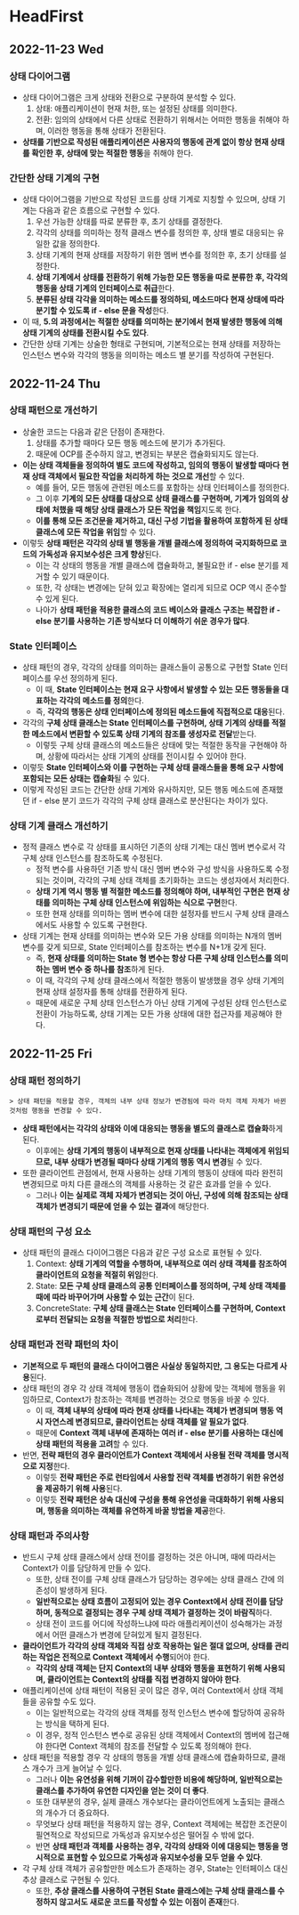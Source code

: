 # HeadFirst
## 2022-11-23 Wed

### 상태 다이어그램
* 상태 다이어그램은 크게 상태와 전환으로 구분하여 분석할 수 있다.
  1. 상태: 애플리케이션이 현재 처한, 또는 설정된 상태를 의미한다.
  2. 전환: 임의의 상태에서 다른 상태로 전환하기 위해서는 어떠한 행동을 취해야 하며, 이러한 행동을 통해 상태가 전환된다.
* **상태를 기반으로 작성된 애플리케이션은 사용자의 행동에 관계 없이 항상 현재 상태를 확인한 후, 상태에 맞는 적절한 행동**을 취해야 한다.

### 간단한 상태 기계의 구현
* 상태 다이어그램을 기반으로 작성된 코드를 상태 기계로 지칭할 수 있으며, 상태 기계는 다음과 같은 흐름으로 구현할 수 있다.
  1. 우선 가능한 상태를 따로 분류한 후, 초기 상태를 결정한다.
  2. 각각의 상태를 의미하는 정적 클래스 변수를 정의한 후, 상태 별로 대응되는 유일한 값을 정의한다.
  3. 상태 기계의 현재 상태를 저장하기 위한 멤버 변수를 정의한 후, 초기 상태를 설정한다.
  4. **상태 기계에서 상태를 전환하기 위해 가능한 모든 행동을 따로 분류한 후, 각각의 행동을 상태 기계의 인터페이스로 취급**한다.
  5. **분류된 상태 각각을 의미하는 메소드를 정의하되, 메소드마다 현재 상태에 따라 분기할 수 있도록 if - else 문을 작성**한다.
* 이 때, **5.의 과정에서는 적절한 상태를 의미하는 분기에서 현재 발생한 행동에 의해 상태 기계의 상태를 전환시킬 수도 있다**.
* 간단한 상태 기계는 상술한 형태로 구현되며, 기본적으로는 현재 상태를 저장하는 인스턴스 변수와 각각의 행동을 의미하는 메소드 별 분기를 작성하여 구현된다.

## 2022-11-24 Thu
### 상태 패턴으로 개선하기
* 상술한 코드는 다음과 같은 단점이 존재한다.
  1. 상태를 추가할 때마다 모든 행동 메소드에 분기가 추가된다.
  2. 때문에 OCP를 준수하지 않고, 변경되는 부분은 캡슐화되지도 않는다.
* **이는 상태 객체들을 정의하여 별도 코드에 작성하고, 임의의 행동이 발생할 때마다 현재 상태 객체에서 필요한 작업을 처리하게 하는 것으로 개선**할 수 있다.
  * 예를 들어, 모든 행동에 관련된 메소드를 포함하는 상태 인터페이스를 정의한다.
  * 그 이후 **기계의 모든 상태를 대상으로 상태 클래스를 구현하며, 기계가 임의의 상태에 처했을 때 해당 상태 클래스가 모든 작업을 책임**지도록 한다.
  * **이를 통해 모든 조건문을 제거하고, 대신 구성 기법을 활용하여 포함하게 된 상태 클래스에 모든 작업을 위임**할 수 있다.
* 이렇듯 **상태 패턴은 각각의 상태 별 행동을 개별 클래스에 정의하여 국지화하므로 코드의 가독성과 유지보수성은 크게 향상**된다.
  * 이는 각 상태의 행동을 개별 클래스에 캡슐화하고, 불필요한 if - else 분기를 제거할 수 있기 때문이다.
  * 또한, 각 상태는 변경에는 닫혀 있고 확장에는 열리게 되므로 OCP 역시 준수할 수 있게 된다.
  * 나아가 **상태 패턴을 적용한 클래스의 코드 베이스와 클래스 구조는 복잡한 if - else 분기를 사용하는 기존 방식보다 더 이해하기 쉬운 경우가 많다**.

### State 인터페이스
* 상태 패턴의 경우, 각각의 상태를 의미하는 클래스들이 공통으로 구현할 State 인터페이스를 우선 정의하게 된다.
  * 이 때, **State 인터페이스는 현재 요구 사항에서 발생할 수 있는 모든 행동들을 대표하는 각각의 메소드를 정의**한다.
  * 즉, **각각의 행동은 상태 인터페이스에 정의된 메소드들에 직접적으로 대응**된다.
* 각각의 **구체 상태 클래스는 State 인터페이스를 구현하며, 상태 기계의 상태를 적절한 메소드에서 변환할 수 있도록 상태 기계의 참조를 생성자로 전달**받는다. 
  * 이렇듯 구체 상태 클래스의 메소드들은 상태에 맞는 적절한 동작을 구현해야 하며, 상황에 따라서는 상태 기계의 상태를 전이시킬 수 있어야 한다.
* 이렇듯 **State 인터페이스와 이를 구현하는 구체 상태 클래스들을 통해 요구 사항에 포함되는 모든 상태는 캡슐화**될 수 있다.
* 이렇게 작성된 코드는 간단한 상태 기계와 유사하지만, 모든 행동 메소드에 존재했던 if - else 분기 코드가 각각의 구체 상태 클래스로 분산된다는 차이가 있다.

### 상태 기계 클래스 개선하기
* 정적 클래스 변수로 각 상태를 표시하던 기존의 상태 기계는 대신 멤버 변수로서 각 구체 상태 인스턴스를 참조하도록 수정된다.
  * 정적 변수를 사용하던 기존 방식 대신 멤버 변수와 구성 방식을 사용하도록 수정되는 것이며, 각각의 구체 상태 객체를 초기화하는 코드는 생성자에서 처리한다.
  * **상태 기계 역시 행동 별 적절한 메소드를 정의해야 하며, 내부적인 구현은 현재 상태를 의미하는 구체 상태 인스턴스에 위임하는 식으로 구현**한다.
  * 또한 현재 상태를 의미하는 멤버 변수에 대한 설정자를 반드시 구체 상태 클래스에서도 사용할 수 있도록 구현한다.
* 상태 기계는 현재 상태를 의미하는 변수와 모든 가용 상태를 의미하는 N개의 멤버 변수를 갖게 되므로, State 인터페이스를 참조하는 변수를 N+1개 갖게 된다.
  * 즉, **현재 상태를 의미하는 State 형 변수는 항상 다른 구체 상태 인스턴스를 의미하는 멤버 변수 중 하나를 참조**하게 된다.
  * 이 때, 각각의 구체 상태 클래스에서 적절한 행동이 발생했을 경우 상태 기계의 현재 상태 설정자를 통해 상태를 전환하게 된다.
  * 때문에 새로운 구체 상태 인스턴스가 아닌 상태 기계에 구성된 상태 인스턴스로 전환이 가능하도록, 상태 기계는 모든 가용 상태에 대한 접근자를 제공해야 한다.

## 2022-11-25 Fri
### 상태 패턴 정의하기
```
> 상태 패턴을 적용할 경우, 객체의 내부 상태 정보가 변경됨에 따라 마치 객체 자체가 바뀐 것처럼 행동을 변경할 수 있다.
```
* **상태 패턴에서는 각각의 상태와 이에 대응되는 행동을 별도의 클래스로 캡슐화**하게 된다.
  * 이후에는 **상태 기계의 행동이 내부적으로 현재 상태를 나타내는 객체에게 위임되므로, 내부 상태가 변경될 때마다 상태 기계의 행동 역시 변경**될 수 있다.
* 또한 클라이언트 관점에서, 현재 사용하는 상태 기계의 행동이 상태에 따라 완전히 변경되므로 마치 다른 클래스의 객체를 사용하는 것 같은 효과를 얻을 수 있다.
  * 그러나 **이는 실제로 객체 자체가 변경되는 것이 아닌, 구성에 의해 참조되는 상태 객체가 변경되기 때문에 얻을 수 있는 결과**에 해당한다.

### 상태 패턴의 구성 요소
* 상태 패턴의 클래스 다이어그램은 다음과 같은 구성 요소로 표현될 수 있다.
  1. Context: **상태 기계의 역할을 수행하며, 내부적으로 여러 상태 객체를 참조하여 클라이언트의 요청을 적절히 위임**한다.
  2. State: **모든 구체 상태 클래스의 공통 인터페이스를 정의하며, 구체 상태 객체를 때에 따라 바꾸어가며 사용할 수 있는 근간**이 된다.
  3. ConcreteState: **구체 상태 클래스는 State 인터페이스를 구현하며, Context로부터 전달되는 요청을 적절한 방법으로 처리**한다.

### 상태 패턴과 전략 패턴의 차이
* **기본적으로 두 패턴의 클래스 다이어그램은 사실상 동일하지만, 그 용도는 다르게 사용**된다.
* 상태 패턴의 경우 각 상태 객체에 행동이 캡슐화되어 상황에 맞는 객체에 행동을 위임하므로, Context가 참조하는 객체를 변경하는 것으로 행동을 바꿀 수 있다.
  * 이 때, **객체 내부의 상태에 따라 현재 상태를 나타내는 객체가 변경되며 행동 역시 자연스레 변경되므로, 클라이언트는 상태 객체를 알 필요가 없다**.
  * 때문에 **Context 객체 내부에 존재하는 여러 if - else 분기를 사용하는 대신에 상태 패턴의 적용을 고려**할 수 있다. 
* 반면, **전략 패턴의 경우 클라이언트가 Context 객체에서 사용될 전략 객체를 명시적으로 지정**한다.
  * 이렇듯 **전략 패턴은 주로 런타임에서 사용할 전략 객체를 변경하기 위한 유연성을 제공하기 위해 사용**된다.
  * 이렇듯 **전략 패턴은 상속 대신에 구성을 통해 유연성을 극대화하기 위해 사용되며, 행동을 의미하는 객체를 유연하게 바꿀 방법을 제공**한다.

### 상태 패턴과 주의사항
* 반드시 구체 상태 클래스에서 상태 전이를 결정하는 것은 아니며, 때에 따라서는 Context가 이를 담당하게 만들 수 있다.
  * 또한, 상태 전이를 구체 상태 클래스가 담당하는 경우에는 상태 클래스 간에 의존성이 발생하게 된다. 
  * **일반적으로는 상태 흐름이 고정되어 있는 경우 Context에서 상태 전이를 담당하며, 동적으로 결정되는 경우 구체 상태 객체가 결정하는 것이 바람직**하다.
  * 상태 전이 코드를 어디에 작성하느냐에 따라 애플리케이션이 성숙해가는 과정에서 어떤 클래스가 변경에 닫혀있게 될지 결정된다.
* **클라이언트가 각각의 상태 객체와 직접 상호 작용하는 일은 절대 없으며, 상태를 관리하는 작업은 전적으로 Context 객체에서 수행**되어야 한다.
  * **각각의 상태 객체는 단지 Context의 내부 상태와 행동을 표현하기 위해 사용되며, 클라이언트는 Context의 상태를 직접 변경하지 않아야 한다**.
* 애플리케이션에 상태 패턴이 적용된 곳이 많은 경우, 여러 Context에서 상태 객체들을 공유할 수도 있다.
  * 이는 일반적으로는 각각의 상태 객체를 정적 인스턴스 변수에 할당하여 공유하는 방식을 택하게 된다.
  * 이 경우, 정적 인스턴스 변수로 공유된 상태 객체에서 Context의 멤버에 접근해야 한다면 Context 객체의 참조를 전달할 수 있도록 정의해야 한다.
* 상태 패턴을 적용할 경우 각 상태의 행동을 개별 상태 클래스에 캡슐화하므로, 클래스 개수가 크게 늘어날 수 있다.
  * 그러나 **이는 유연성을 위해 기꺼이 감수할만한 비용에 해당하며, 일반적으로는 클래스를 추가하여 유연한 디자인을 얻는 것이 더 좋다**.
  * 또한 대부분의 경우, 실제 클래스 개수보다는 클라이언트에게 노출되는 클래스의 개수가 더 중요하다.
  * 무엇보다 상태 패턴을 적용하지 않는 경우, Context 객체에는 복잡한 조건문이 필연적으로 작성되므로 가독성과 유지보수성은 떨어질 수 밖에 없다.
  * 반면 **상태 패턴과 객체를 사용하는 경우, 각각의 상태와 이에 대응되는 행동을 명시적으로 표현할 수 있으므로 가독성과 유지보수성을 모두 얻을 수 있다**.
* 각 구체 상태 객체가 공유할만한 메소드가 존재하는 경우, State는 인터페이스 대신 추상 클래스로 구현될 수 있다.
  * 또한, **추상 클래스를 사용하여 구현된 State 클래스에는 구체 상태 클래스를 수정하지 않고서도 새로운 코드를 작성할 수 있는 이점이 존재**한다.